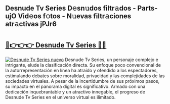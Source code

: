 ## Desnude Tv Series D𝚎sn𝚞dos filtr𝚊dos - Parts-ujO Vid𝚎os f𝚘tos - N𝚞evas filtr𝚊ciones atr𝚊ctivas jPJr6

# <h2><a href="http://mb4cyg.tromn.icu/?c=Desnude+Tv+Series">🔗👉👉👉 Desnude Tv Series 🔗🔗</a></h2>

[![Desnude Tv Series nuevo](https://i.imgur.com/pEAQMta.gif)](http://mb4cyg.tromn.icu/?c=Desnude+Tv+Series)
Desnude Tv Series, un personaje complejo e intrigante, elude la clasificación directa. Su enfoque poco convencional de la autorrepresentación en línea ha atraído y ofendido a los espectadores, estimulando debates sobre moralidad, privacidad y las complejidades de las sociedades virtuales. A pesar de la incertidumbre de sus próximos pasos, su impacto en el panorama digital es significativo. Armado con una dedicación inquebrantable y un atractivo innegable, el progreso de Desnude Tv Series en el universo virtual es ilimitado.
